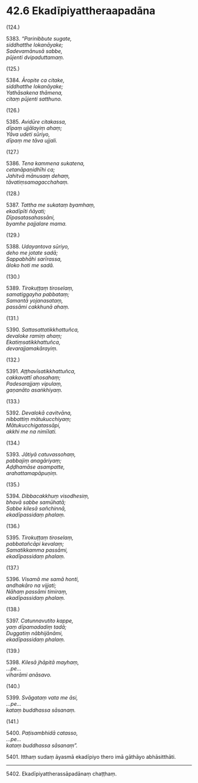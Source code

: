 

# 42.6 Ekadīpiyattheraapadāna



(124.)

5383\. _“Parinibbute sugate,_  
_siddhatthe lokanāyake;_  
_Sadevamānusā sabbe,_  
_pūjenti dvipaduttamaṃ._  


(125.)

5384\. _Āropite ca citake,_  
_siddhatthe lokanāyake;_  
_Yathāsakena thāmena,_  
_citaṃ pūjenti satthuno._  


(126.)

5385\. _Avidūre citakassa,_  
_dīpaṃ ujjālayiṃ ahaṃ;_  
_Yāva udeti sūriyo,_  
_dīpaṃ me tāva ujjali._  


(127.)

5386\. _Tena kammena sukatena,_  
_cetanāpaṇidhīhi ca;_  
_Jahitvā mānusaṃ dehaṃ,_  
_tāvatiṃsamagacchahaṃ._  


(128.)

5387\. _Tattha me sukataṃ byamhaṃ,_  
_ekadīpīti ñāyati;_  
_Dīpasatasahassāni,_  
_byamhe pajjalare mama._  


(129.)

5388\. _Udayantova sūriyo,_  
_deho me jotate sadā;_  
_Sappabhāhi sarīrassa,_  
_āloko hoti me sadā._  


(130.)

5389\. _Tirokuṭṭaṃ tiroselaṃ,_  
_samatiggayha pabbataṃ;_  
_Samantā yojanasataṃ,_  
_passāmi cakkhunā ahaṃ._  


(131.)

5390\. _Sattasattatikkhattuñca,_  
_devaloke ramiṃ ahaṃ;_  
_Ekatiṃsatikkhattuñca,_  
_devarajjamakārayiṃ._  


(132.)

5391\. _Aṭṭhavīsatikkhattuñca,_  
_cakkavattī ahosahaṃ;_  
_Padesarajjaṃ vipulaṃ,_  
_gaṇanāto asaṅkhiyaṃ._  


(133.)

5392\. _Devalokā cavitvāna,_  
_nibbattiṃ mātukucchiyaṃ;_  
_Mātukucchigatassāpi,_  
_akkhi me na nimīlati._  


(134.)

5393\. _Jātiyā catuvassohaṃ,_  
_pabbajiṃ anagāriyaṃ;_  
_Aḍḍhamāse asampatte,_  
_arahattamapāpuṇiṃ._  


(135.)

5394\. _Dibbacakkhuṃ visodhesiṃ,_  
_bhavā sabbe samūhatā;_  
_Sabbe kilesā sañchinnā,_  
_ekadīpassidaṃ phalaṃ._  


(136.)

5395\. _Tirokuṭṭaṃ tiroselaṃ,_  
_pabbatañcāpi kevalaṃ;_  
_Samatikkamma passāmi,_  
_ekadīpassidaṃ phalaṃ._  


(137.)

5396\. _Visamā me samā honti,_  
_andhakāro na vijjati;_  
_Nāhaṃ passāmi timiraṃ,_  
_ekadīpassidaṃ phalaṃ._  


(138.)

5397\. _Catunnavutito kappe,_  
_yaṃ dīpamadadiṃ tadā;_  
_Duggatiṃ nābhijānāmi,_  
_ekadīpassidaṃ phalaṃ._  


(139.)

5398\. _Kilesā jhāpitā mayhaṃ,_  
_…pe…_  
_viharāmi anāsavo._  


(140.)

5399\. _Svāgataṃ vata me āsi,_  
_…pe…_  
_kataṃ buddhassa sāsanaṃ._  


(141.)

5400\. _Paṭisambhidā catasso,_  
_…pe…_  
_kataṃ buddhassa sāsanaṃ”._  


5401\. Itthaṃ sudaṃ āyasmā ekadīpiyo thero imā gāthāyo abhāsitthāti.

---

5402\. Ekadīpiyattherassāpadānaṃ chaṭṭhaṃ.





